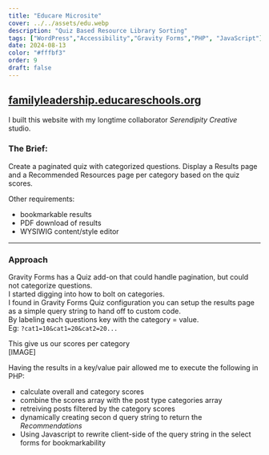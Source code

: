 ```yaml
---
title: "Educare Microsite"
cover: ../../assets/edu.webp
description: "Quiz Based Resource Library Sorting"
tags: ["WordPress","Accessibility","Gravity Forms","PHP", "JavaScript"]
date: 2024-08-13
color: "#fffbf3"
order: 9
draft: false
---
```


## [familyleadership.educareschools.org](https://familyleadership.educareschools.org/)

I built this website with my longtime collaborator *Serendipity Creative* studio.  




### The Brief: 
Create a paginated quiz with categorized questions.
Display a Results page and a Recommended Resources page per category based on the quiz scores.

Other requirements:
- bookmarkable results
- PDF download of results
- WYSIWIG content/style editor

---

### Approach


Gravity Forms has a Quiz add-on that could handle pagination, but could not categorize questions.   
I started digging into how to bolt on categories.  
I found in Gravity Forms Quiz configuration you can setup the results page as a simple query string to hand off to custom code.  
By labeling each questions key with the category = value.  
Eg: `?cat1=10&cat1=20&cat2=20...`

This give us our scores per category  
[IMAGE]

Having the results in a key/value pair allowed me to execute the following in PHP:
 - calculate overall and category scores 
 - combine the scores array with the post type categories array
 - retreiving posts filtered by the category scores
 - dynamically creating secon d query string to return the *Recommendations* 
 - Using Javascript to rewrite client-side of the query string in the select forms  for bookmarkability 





